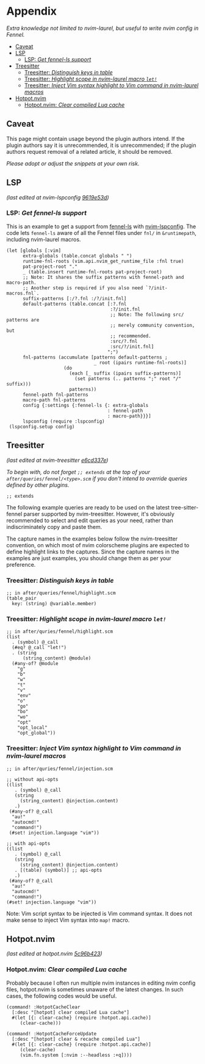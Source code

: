 # Appendix

_Extra knowledge not limited to nvim-laurel, but useful to write nvim config in
Fennel._

<!-- panvimdoc-ignore-start -->

- [Caveat](#caveat)
- [LSP](#lsp)
  - [LSP: _Get fennel-ls support_](#lsp-get-fennel-ls-support)
- [Treesitter](#treesitter)
  - [Treesitter: _Distinguish keys in table_](#treesitter-distinguish-keys-in-table)
  - [Treesitter: _Highlight scope in nvim-laurel macro `let!`_](#treesitter-highlight-scope-in-nvim-laurel-macro-let)
  - [Treesitter: _Inject Vim syntax highlight to Vim command in nvim-laurel macros_](#treesitter-inject-vim-syntax-highlight-to-vim-command-in-nvim-laurel-macros)
- [Hotpot.nvim](#hotpotnvim)
  - [Hotpot.nvim: _Clear compiled Lua cache_](#hotpotnvim-clear-compiled-lua-cache)

<!-- panvimdoc-ignore-end -->

## Caveat

This page might contain usage beyond the plugin authors intend.
If the plugin authors say it is unrecommended, it is unrecommended;
if the plugin authors request removal of a related article, it should be
removed.

_Please adopt or adjust the snippets at your own risk._

## LSP

_(last edited at nvim-lspconfig [9619e53d](https://github.com/neovim/nvim-lspconfig/commit/9619e53d3f99f0ca4ea3b88f5d97fce703131820))_

### LSP: _Get fennel-ls support_

This is an example to get a support from
[fennel-ls](https://git.sr.ht/~xerool/fennel-ls)
with
[nvim-lspconfig](https://github.com/neovim/nvim-lspconfig).
The code lets `fennel-ls` aware of all the Fennel files under `fnl/` in
`&runtimepath`, including nvim-laurel macros.

```fennel
(let [globals [:vim]
      extra-globals (table.concat globals " ")
      runtime-fnl-roots (vim.api.nvim_get_runtime_file :fnl true)
      pat-project-root "."
      _ (table.insert runtime-fnl-roots pat-project-root)
      ;; Note: It shares the suffix patterns with fennel-path and macro-path.
      ;; Another step is required if you also need `?/init-macros.fnl`.
      suffix-patterns [:/?.fnl :/?/init.fnl]
      default-patterns (table.concat [:?.fnl
                                      :?/init.fnl
                                      ;; Note: The following src/ patterns are
                                      ;; merely community convention, but
                                      ;; recommended.
                                      :src/?.fnl
                                      :src/?/init.fnl]
                                     ";")
      fnl-patterns (accumulate [patterns default-patterns ;
                                _ root (ipairs runtime-fnl-roots)]
                     (do
                       (each [_ suffix (ipairs suffix-patterns)]
                         (set patterns (.. patterns ";" root "/" suffix)))
                       patterns))
      fennel-path fnl-patterns
      macro-path fnl-patterns
      config {:settings {:fennel-ls {: extra-globals
                                     : fennel-path
                                     : macro-path}}}]
      lspconfig (require :lspconfig)
 (lspconfig.setup config)
```

## Treesitter

_(last edited at nvim-treesitter [e6cd337e](https://github.com/nvim-treesitter/nvim-treesitter/commit/e6cd337e30962cc0982d51fa03beedcc6bc70e3d))_

_To begin with, do not forget `;; extends` at the top of your
`after/queries/fennel/<type>.scm`
if you don't intend to override queries defined by other plugins._

```query
;; extends
```

The following example queries are ready to be used on the latest
tree-sitter-fennel parser supported by nvim-treesitter.
However, it's obviously recommended to select and edit queries as your need,
rather than indiscriminately copy and paste them.

The capture names in the examples below follow the nvim-treesitter convention,
on which most of nvim colorscheme plugins are expected to define highlight
links to the captures.
Since the capture names in the examples are just examples, you should change
them as per your preference.

### Treesitter: _Distinguish keys in table_

<!-- TODO: Paste Screenshot -->

```query
;; in after/queries/fennel/highlight.scm
(table_pair
  key: (string) @variable.member)
```

### Treesitter: _Highlight scope in nvim-laurel macro `let!`_

<!-- TODO: Paste Screenshot -->

```query
;; in after/quries/fennel/highlight.scm
(list
  . (symbol) @_call
  (#eq? @_call "let!")
  . (string
      (string_content) @module)
  (#any-of? @module
    "g"
    "b"
    "w"
    "t"
    "v"
    "env"
    "o"
    "go"
    "bo"
    "wo"
    "opt"
    "opt_local"
    "opt_global"))
```

### Treesitter: _Inject Vim syntax highlight to Vim command in nvim-laurel macros_

```query
;; in after/quries/fennel/injection.scm

;; without api-opts
((list
   . (symbol) @_call
   (string
     (string_content) @injection.content)
   .)
 (#any-of? @_call
  "au!"
  "autocmd!"
  "command!")
 (#set! injection.language "vim"))

;; with api-opts
((list
   . (symbol) @_call
   (string
     (string_content) @injection.content)
   . [(table) (symbol)] ;; api-opts
   .)
 (#any-of? @_call
  "au!"
  "autocmd!"
  "command!")
(#set! injection.language "vim"))
```

Note: Vim script syntax to be injected is Vim command syntax.
It does not make sense to inject Vim syntax into `map!` macro.

## Hotpot.nvim

_(last edited at hotpot.nvim [5c96b423](https://github.com/rktjmp/hotpot.nvim/commit/5c96b423a6663c91c47d6184f810acf1dacf4615))_

### Hotpot.nvim: _Clear compiled Lua cache_

Probably because I often run multiple nvim instances in editing nvim config
files, hotpot.nvim is sometimes unaware of the latest changes. In such cases,
the following codes would be useful.

```fennel
(command! :HotpotCacheClear
  [:desc "[hotpot] clear compiled Lua cache"]
  #(let [{: clear-cache} (require :hotpot.api.cache)]
     (clear-cache)))

(command! :HotpotCacheForceUpdate
  [:desc "[hotpot] clear & recache compiled Lua"]
  #(let [{: clear-cache} (require :hotpot.api.cache)]
     (clear-cache)
     (vim.fn.system [:nvim :--headless :+q])))
```
